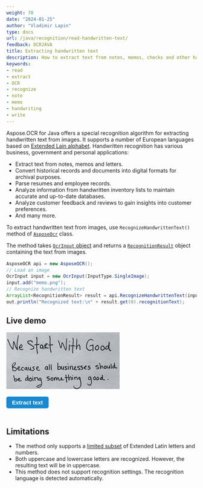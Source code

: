 ```yaml
---
weight: 70
date: "2024-01-25"
author: "Vladimir Lapin"
type: docs
url: /java/recognition/read-handwritten-text/
feedback: OCRJAVA
title: Extracting handwritten text
description: How to extract text from notes, memos, checks and other handwritten documents.
keywords:
- read
- extract
- OCR
- recognize
- note
- memo
- handwriting
- write
---
```


<style>
	button {
		cursor: pointer;
		margin-right: 20px;
		margin-bottom: 20px;
		padding: 7px 15px;
		border: none;
		border-radius: 5px;
		background-color: #1a89d0;
		font-weight: 700;
		font-size: 15px;
		color: #ffffff;
	}

	button:hover {
		background-color: #3071a9;
	}

	button:focus {
		outline: none;
	}

	.duo {
		display: flex;
		flex-direction: row;
		align-items: stretch;
		margin-bottom: 20px;
	}

	.duo > * {
		margin-bottom: 0 !important;
	}

	.duo > pre {
		display: none;
		margin-left: 15px;
		min-width: 300px;
	}
</style>

Aspose.OCR for Java offers a special recognition algorithm for extracting handwritten text from images. It supports a number of European languages based on [Extended Lain alphabet](/ocr/java/recognition-languages/#supported-handwritten-characters). Handwritten recognition has various business, government and personal applications:

- Extract text from notes, memos and letters.
- Convert historical records and documents into digital formats for archival purposes.
- Parse resumes and employee records.
- Analyze information from handwritten inventory lists to maintain accurate and up-to-date databases.
- Analyze customer feedback and reviews to gain insights into customer preferences.
- And many more.

To extract handwritten text from images, use `RecognizeHandwrittenText()` method of [`AsposeOcr`](https://reference.aspose.com/ocr/java/com.aspose.ocr/asposeocr/) class.

The method takes [`OcrInput` object](/ocr/java/ocrinput/) and returns a [`RecognitionResult`](https://reference.aspose.com/ocr/java/com.aspose.ocr/recognitionresult/) object containing the text from images.

```java
AsposeOCR api = new AsposeOCR();
// Load an image
OcrInput input = new OcrInput(InputType.SingleImage);
input.add("memo.png");
// Recognize handwritten text
ArrayList<RecognitionResult> result = api.RecognizeHandwrittenText(input);
out.println("Recognized text:\n" + result.get(0).recognitionText);
```

## Live demo

<div class="duo">
	<img src="handwriting.png" alt="Handwritten note" />
	<pre class="rec-result">
WE STARF WITH GOOD
BECAUSE ALL BUSINESSES SHOULD
BE DOING SOMETHING GOOD
	</pre>
</div>
<button onclick="$('.duo > pre').slideDown(100)">Extract text</button>

## Limitations

- The method only supports a [limited subset](/ocr/java/recognition-languages/#supported-handwritten-characters) of Extended Latin letters and numbers.
- Both uppercase and lowercase letters are recognized. However, the resulting text will be in uppercase.
- This method does not support recognition settings. The recognition language is detected automatically.
